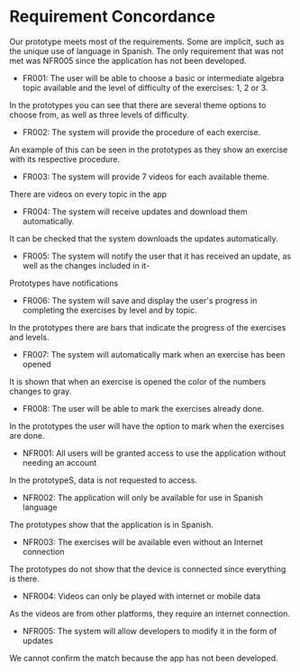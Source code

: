 # Requirement Concordance
Our prototype meets most of the requirements. Some are implicit, such as the unique use of language in Spanish.
The only requirement that was not met was NFR005 since the application has not been developed.

- FR001: The user will be able to choose a basic or intermediate algebra topic available and the level of difficulty of the exercises: 1, 2 or 3.

In the prototypes you can see that there are several theme options to choose from, as well as three levels of difficulty.

- FR002: The system will provide the procedure of each exercise.

An example of this can be seen in the prototypes as they show an exercise with its respective procedure.

- FR003: The system will provide 7 videos for each available theme.

There are videos on every topic in the app

- FR004: The system will receive updates and download them automatically.

It can be checked that the system downloads the updates automatically.

- FR005: The system will notify the user that it has received an update, as well as the changes included in it-

Prototypes have notifications

- FR006: The system will save and display the user's progress in completing the exercises by level and by topic.

In the prototypes there are bars that indicate the progress of the exercises and levels.

- FR007: The system will automatically mark when an exercise has been opened

 It is shown that when an exercise is opened the color of the numbers changes to gray.
 
 - FR008: The user will be able to mark the exercises already done.
 
 In the prototypes the user will have the option to mark when the exercises are done.
 
 - NFR001: All users will be granted access to use the application without needing an account
 
 In the prototypeS, data is not requested to access.
 
 - NFR002: The application will only be available for use in Spanish language
 
The prototypes show that the application is in Spanish.
 
 - NFR003: The exercises will be available even without an Internet connection
 
 The prototypes do not show that the device is connected since everything is there.
 
 - NFR004: Videos can only be played with internet or mobile data
 
 As the videos are from other platforms, they require an internet connection.
 
 - NFR005: The system will allow developers to modify it in the form of updates
 
 We cannot confirm the match because the app has not been developed.
 

